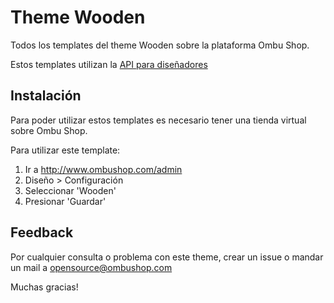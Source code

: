 # Theme Wooden

Todos los templates del theme Wooden sobre la plataforma Ombu Shop.

Estos templates utilizan la [API para diseñadores](http://www.ombushop.com/liquid-api/index.html)

## Instalación

Para poder utilizar estos templates es necesario tener una tienda virtual sobre Ombu Shop.

Para utilizar este template:

  1. Ir a http://www.ombushop.com/admin
  2. Diseño > Configuración
  3. Seleccionar 'Wooden'
  4. Presionar 'Guardar'

## Feedback

Por cualquier consulta o problema con este theme, crear un issue o
mandar un mail a opensource@ombushop.com

Muchas gracias!
